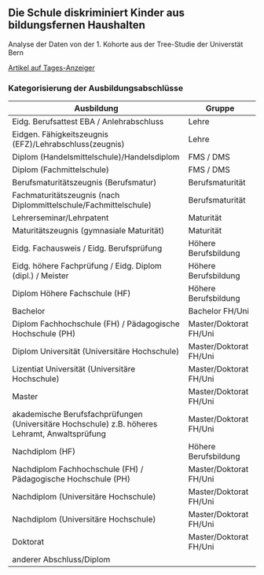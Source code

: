 ## Die Schule diskriminiert Kinder aus bildungsfernen Haushalten

Analyse der Daten von der 1. Kohorte aus der Tree-Studie der Universtät Bern

[Artikel auf Tages-Anzeiger](https://www.tagesanzeiger.ch/schweizer-schulsystem-diskriminiert-kinder-aus-bildungsfernen-haushalten-297911787840?preview_key=4bcdb6c9b64482ad71e1f0ff79289f5a)

### Kategorisierung der Ausbildungsabschlüsse

| Ausbildung                                                                                     | Gruppe                 |
| ---------------------------------------------------------------------------------------------- | ---------------------- |
| Eidg. Berufsattest EBA / Anlehrabschluss                                                       | Lehre                  |
| Eidgen. Fähigkeitszeugnis (EFZ)/Lehrabschluss(zeugnis)                                         | Lehre                  |
| Diplom (Handelsmittelschule)/Handelsdiplom                                                     | FMS / DMS              |
| Diplom (Fachmittelschule)                                                                      | FMS / DMS              |
| Berufsmaturitätszeugnis (Berufsmatur)                                                          | Berufsmaturität        |
| Fachmaturitätszeugnis (nach Diplommittelschule/Fachmittelschule)                               | Berufsmaturität        |
| Lehrerseminar/Lehrpatent                                                                       | Maturität              |
| Maturitätszeugnis (gymnasiale Maturität)                                                       | Maturität              |
| Eidg. Fachausweis / Eidg. Berufsprüfung                                                        | Höhere Berufsbildung   |
| Eidg. höhere Fachprüfung / Eidg. Diplom (dipl.) / Meister                                      | Höhere Berufsbildung   |
| Diplom Höhere Fachschule (HF)                                                                  | Höhere Berufsbildung   |
| Bachelor                                                                                       | Bachelor FH/Uni        |
| Diplom Fachhochschule (FH) / Pädagogische Hochschule (PH)                                      | Master/Doktorat FH/Uni |
| Diplom Universität (Universitäre Hochschule)                                                   | Master/Doktorat FH/Uni |
| Lizentiat Universität (Universitäre Hochschule)                                                | Master/Doktorat FH/Uni |
| Master                                                                                         | Master/Doktorat FH/Uni |
| akademische Berufsfachprüfungen (Universitäre Hochschule) z.B. höheres Lehramt, Anwaltsprüfung | Master/Doktorat FH/Uni |
| Nachdiplom (HF)                                                                                | Höhere Berufsbildung   |
| Nachdiplom Fachhochschule (FH) / Pädagogische Hochschule (PH)                                  | Master/Doktorat FH/Uni |
| Nachdiplom (Universitäre Hochschule)                                                           | Master/Doktorat FH/Uni |
| Nachdiplom (Universitäre Hochschule)                                                           | Master/Doktorat FH/Uni |
| Doktorat                                                                                       | Master/Doktorat FH/Uni |
| anderer Abschluss/Diplom                                                                       |                        |

